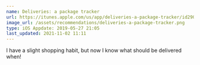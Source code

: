```yaml
---
name: Deliveries: a package tracker
url: https://itunes.apple.com/us/app/deliveries-a-package-tracker/id290986013?mt=8&uo=4
image_url: /assets/recommendations/deliveries-a-package-tracker.png
type: iOS Appdate: 2019-05-27 21:05
last_updated: 2021-11-02 11:11
---
```

I have a slight shopping habit, but now I know what should be delivered when! 